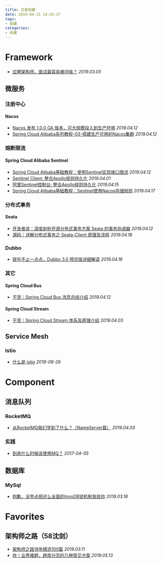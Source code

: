 ```yaml
---
title: 文章收藏
date: 2019-04-15 14:43:27
tags:
- 收藏
categories:
- 收藏
---
```


# Framework
* [应聘架构师，面试最容易被问啥？](https://mp.weixin.qq.com/s/njZeSILcDp1_2nOCy7G8fw) *2019.03.05*

## 微服务

### 注册中心

#### Nacos
* [Nacos 发布 1.0.0 GA 版本，可大规模投入到生产环境](https://mp.weixin.qq.com/s/SaS9JBBjiN-ac6nfpq2ACw) *2019.04.12*
* [Spring Cloud Alibaba系列教程-03-搭建生产可用的Nacos集群](https://mp.weixin.qq.com/s/MKMLHK9Yd87_6HFbIU60vA) *2019.04.12*

### 熔断限流

#### Spring Cloud Alibaba Sentinel
* [Spring Cloud Alibaba基础教程：使用Sentinel实现接口限流](https://mp.weixin.qq.com/s/X9FbKPdVt1GJhgpoDQMoWg) *2019.04.12*
* [Sentinel Client: 整合Apollo规则持久化](https://mp.weixin.qq.com/s/K9JtdGoLD1XALq5D67slPQ) *2019.04.01*
* [阿里Sentinel控制台: 整合Apollo规则持久化](https://mp.weixin.qq.com/s/deigVXhEd9HycuLLm-oJzA) *2019.04.15*
* [Spring Cloud Alibaba基础教程：Sentinel使用Nacos存储规则](https://mp.weixin.qq.com/s/XQDbAQxEOzdKHBZHR9a79w) *2019.04.17*

### 分布式事务

#### Seata
* [开发者说：深度剖析开源分布式事务方案 Seata 的事务协调器](https://mp.weixin.qq.com/s/Ibip-KXLwJH-ZSobwxmWLg) *2019.04.12*
* [源码｜详解分布式事务之 Seata-Client 原理及流程](https://mp.weixin.qq.com/s/YmeBR5uHg2QJUVhfjj6ZRQ) *2019.04.18*

### Dubbo
* [提升不止一点点，Dubbo 3.0 预览版详细解读](https://mp.weixin.qq.com/s/Q3_Z660-cYJ6EVoYDxooGA) *2019.04.18*

### 其它

#### Spring Cloud Bus
* [干货｜Spring Cloud Bus 消息总线介绍](https://mp.weixin.qq.com/s/QwIaK6LMlKyTzMKrbAEDcw) *2019.04.12*

#### Spring Cloud Stream
* [干货｜Spring Cloud Stream 体系及原理介绍](https://mp.weixin.qq.com/s/e_pDTFmFcSqHH-uSIzNmMg) *2019.04.03*

## Service Mesh

### Istio
* [什么是 istio](https://cizixs.com/2018/08/26/what-is-istio/) *2018-08-26*

# Component

## 消息队列

### RocketMQ
* [从RocketMQ我们学到了什么？（NameServer篇）](https://mp.weixin.qq.com/s/dOQd7yXE39n-pJ5ZeLQsoQ) *2019.04.03*

### 实践
* [到底什么时候该使用MQ？](https://mp.weixin.qq.com/s/Brd-j3IcljcY7BV01r712Q) *2017-04-05*

## 数据库

### MySql
* [抱歉，没早点把这么全面的InnoDB锁机制发给你](https://mp.weixin.qq.com/s/Z5p5aaWcBzQk7am6uWCKYw) *2019.03.18*

# Favorites

## 架构师之路（58沈剑）
* [架构师之路18年精选100篇](https://mp.weixin.qq.com/s?__biz=MjM5ODYxMDA5OQ==&mid=2651962040&idx=1&sn=7af0762e71e05389e752f1c3605078fc&chksm=bd2d0f648a5a8672d9c2b30bafb95262d9890842c0cba10862acb099b9d9e9a6533562de5131&scene=21#wechat_redirect) *2019.03.11*
* [炸！业界难题，跨库分页的几种常见方案](https://mp.weixin.qq.com/s/H_2hyEqQ70Y_OoFZh_P_5A) *2019.05.13*